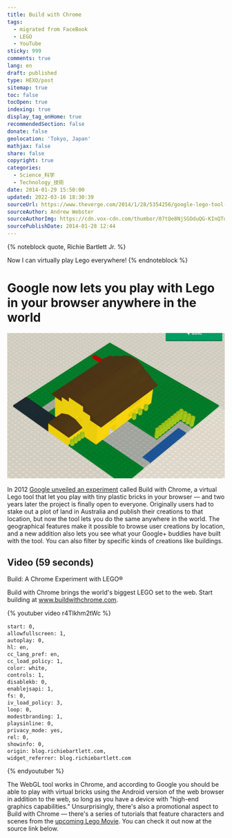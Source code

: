 ```yaml
---
title: Build with Chrome
tags:
  - migrated from FaceBook
  - LEGO
  - YouTube
sticky: 999
comments: true
lang: en
draft: published
type: HEXO/post
sitemap: true
toc: false
tocOpen: true
indexing: true
display_tag_onHome: true
recommendedSection: false
donate: false
geolocation: 'Tokyo, Japan'
mathjax: false
share: false
copyright: true
categories:
  - Science_科学
  - Technology_技術
date: 2014-01-29 15:50:00
updated: 2022-03-16 18:30:39
sourceUrl: https://www.theverge.com/2014/1/28/5354256/google-lego-tool-chrome
sourceAuthor: Andrew Webster
sourceAuthorImg: https://cdn.vox-cdn.com/thumbor/07tQe8NjSGOduQG-KInQTuOk-N0=/512x512/cdn.vox-cdn.com/author_profile_images/191587/burk6nd44w90f57_2.0.jpg
sourcePublishDate: 2014-01-28 12:44
---
```



{% noteblock quote, Richie Bartlett Jr. %}

Now I can virtually play Lego everywhere!
{% endnoteblock %}


# Google now lets you play with Lego in your browser anywhere in the world
 ![Build with Chrome](./Build-with-Chrome/Build_with_Chrome.jpg.webp)

 In 2012 [Google unveiled an experiment](http://www.theverge.com/2012/6/26/3117910/google-lego-simulator-build-with-chrome) called Build with Chrome, a virtual Lego tool that let you play with tiny plastic bricks in your browser — and two years later the project is finally open to everyone. Originally users had to stake out a plot of land in Australia and publish their creations to that location, but now the tool lets you do the same anywhere in the world. The geographical features make it possible to browse user creations by location, and a new addition also lets you see what your Google+ buddies have built with the tool. You can also filter by specific kinds of creations like buildings.

## Video (59 seconds)
 Build: A Chrome Experiment with LEGO®

 Build with Chrome brings the world's biggest LEGO set to the web. Start building at www.buildwithchrome.com.

{% youtuber video r4TIkhm2tWc %}

    start: 0,
    allowfullscreen: 1,
    autoplay: 0,
    hl: en,
    cc_lang_pref: en,
    cc_load_policy: 1,
    color: white,
    controls: 1,
    disablekb: 0,
    enablejsapi: 1,
    fs: 0,
    iv_load_policy: 3,
    loop: 0,
    modestbranding: 1,
    playsinline: 0,
    privacy_mode: yes,
    rel: 0,
    showinfo: 0,
    origin: blog.richiebartlett.com,
    widget_referrer: blog.richiebartlett.com
{% endyoutuber %}

 The WebGL tool works in Chrome, and according to Google you should be able to play with virtual bricks using the Android version of the web browser in addition to the web, so long as you have a device with "high-end graphics capabilities." Unsurprisingly, there's also a promotional aspect to Build with Chrome — there's a series of tutorials that feature characters and scenes from the [upcoming Lego Movie](http://www.theverge.com/2013/6/19/4444384/watch-this-the-lego-movie-teaser-trailer). You can check it out now at the source link below.